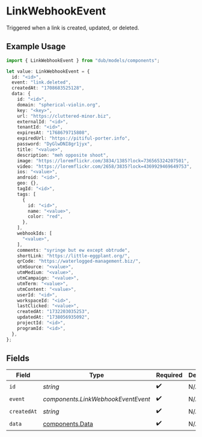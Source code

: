 # LinkWebhookEvent

Triggered when a link is created, updated, or deleted.

## Example Usage

```typescript
import { LinkWebhookEvent } from "dub/models/components";

let value: LinkWebhookEvent = {
  id: "<id>",
  event: "link.deleted",
  createdAt: "1708683525128",
  data: {
    id: "<id>",
    domain: "spherical-violin.org",
    key: "<key>",
    url: "https://cluttered-minor.biz",
    externalId: "<id>",
    tenantId: "<id>",
    expiresAt: "1768679715808",
    expiredUrl: "https://pitiful-porter.info",
    password: "DyGlwDNI8gr1jyx",
    title: "<value>",
    description: "meh opposite shoot",
    image: "https://loremflickr.com/3834/1385?lock=736565324207501",
    video: "https://loremflickr.com/2658/3835?lock=4369929469649753",
    ios: "<value>",
    android: "<id>",
    geo: {},
    tagId: "<id>",
    tags: [
      {
        id: "<id>",
        name: "<value>",
        color: "red",
      },
    ],
    webhookIds: [
      "<value>",
    ],
    comments: "syringe but ew except obtrude",
    shortLink: "https://little-eggplant.org/",
    qrCode: "https://waterlogged-management.biz/",
    utmSource: "<value>",
    utmMedium: "<value>",
    utmCampaign: "<value>",
    utmTerm: "<value>",
    utmContent: "<value>",
    userId: "<id>",
    workspaceId: "<id>",
    lastClicked: "<value>",
    createdAt: "1732203035253",
    updatedAt: "1738056935092",
    projectId: "<id>",
    programId: "<id>",
  },
};
```

## Fields

| Field                                              | Type                                               | Required                                           | Description                                        |
| -------------------------------------------------- | -------------------------------------------------- | -------------------------------------------------- | -------------------------------------------------- |
| `id`                                               | *string*                                           | :heavy_check_mark:                                 | N/A                                                |
| `event`                                            | *components.LinkWebhookEventEvent*                 | :heavy_check_mark:                                 | N/A                                                |
| `createdAt`                                        | *string*                                           | :heavy_check_mark:                                 | N/A                                                |
| `data`                                             | [components.Data](../../models/components/data.md) | :heavy_check_mark:                                 | N/A                                                |